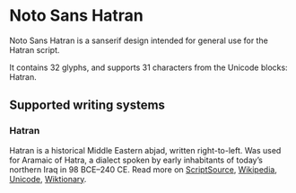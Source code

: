 
# Noto Sans Hatran

Noto Sans Hatran is a sanserif design intended for general use for the Hatran script.

It contains 32 glyphs, and supports 31 characters from the Unicode blocks: Hatran.


## Supported writing systems


### Hatran

Hatran is a historical Middle Eastern abjad, written right-to-left. Was used for Aramaic of Hatra, a dialect spoken by early inhabitants of today’s northern Iraq in 98 BCE–240 CE. Read more on [ScriptSource](https://scriptsource.org/scr/Hatr), [Wikipedia](https://en.wikipedia.org/wiki/ISO_15924:Hatr), [Unicode](https://www.unicode.org/versions/Unicode13.0.0/ch10.pdf#G34825), [Wiktionary](https://en.wiktionary.org/wiki/Category:Hatran_script).

